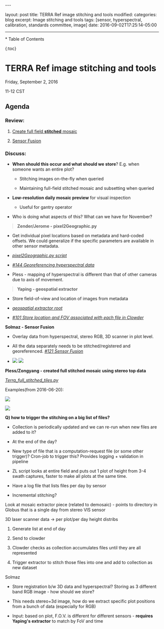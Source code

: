 <span id="_pkdjqnxjjej" class="anchor"></span>---

layout: post
title: TERRA Ref image stitching and tools
modified:
categories: blog
excerpt: Image stitching and tools
tags: \[sensor, hyperspectral, calibration, standards committee, image\]
date: 2016-09-02T17:25:14-05:00

---

\* Table of Contents

{:toc}

TERRA Ref image stitching and tools
===================================

Friday, September 2, 2016

11-12 CST

Agenda
------

### Review:

1.  [Create full field ](https://github.com/terraref/computing-pipeline/issues/85)[**stitched**](https://github.com/terraref/computing-pipeline/issues/85)[ mosaic](https://github.com/terraref/computing-pipeline/issues/85)

2.  [Sensor Fusion](https://github.com/terraref/computing-pipeline/issues/121)

### Discuss:

-   **When should this occur and what should we store**? E.g. when someone wants an entire plot?

    -   Stitching images on-the-fly when queried

    -   Maintaining full-field stitched mosaic and subsetting when queried

-   **Low-resolution daily mosaic preview** for visual inspection

    -   Useful for gantry operator

-   Who is doing what aspects of this? What can we have for November?

> **Zender/Jerome - pixel2Geographic.py**

-   Get individual pixel locations based on metadata and hard-coded offsets. We could generalize if the specific parameters are available in other sensor metadata.

-   [*pixel2Geographic.py script*](https://github.com/terraref/computing-pipeline/blob/fc0129ad3f2e984ca803db1e6b048005894e1e30/scripts/hyperspectral/pixel2Geographic.py)

-   [*\#144 Georeferencing hyperspectral data*](https://github.com/terraref/computing-pipeline/issues/144)

-   Pless - mapping of hyperspectral is different than that of other cameras due to axis of movement.

> **Yaping - geospatial extractor**

-   Store field-of-view and location of images from metadata

-   [*geospatial extractor root*](https://github.com/terraref/computing-pipeline/tree/geostreams_extractor/scripts/geospatial)

-   [*\#101 Store location and FOV associated with each file in Clowder*](https://github.com/terraref/computing-pipeline/issues/101)

**Solmaz - Sensor Fusion**

-   Overlay data from hyperspectral, stereo RGB, 3D scanner in plot level.

-   All the data separately needs to be stitched/registered and georeferenced. [*\#121 Sensor Fusion*](https://github.com/terraref/computing-pipeline/issues/121)

-   ![](https://github.com/terraref/terraref.github.io/blob/master/images/fusion%201.jpg) ![](https://github.com/terraref/terraref.github.io/blob/master/images/fusion%202.jpg)

**Pless/Zongyang - created full stitched mosaic using stereo top data**

[*Terra\_full\_stitched\_tiles.py*](https://github.com/terraref/computing-pipeline/tree/demosaic_extractor/scripts/stereoImager)

Examples(from 2016-06-20):

![](https://github.com/terraref/terraref.github.io/blob/master/images/pless%20example.png)

![](https://github.com/terraref/terraref.github.io/blob/master/images/pless%20example%202.png)

**Q) how to trigger the stitching on a big list of files?**

-   Collection is periodically updated and we can re-run when new files are added to it?

-   At the end of the day?

-   New type of file that is a computation-request file (or some other trigger)? Cron-job to trigger this? Provides logging + validation in pipeline

-   ZL script looks at entire field and puts out 1 plot of height from 3-4 swath captures, faster to make all plots at the same time.

-   Have a log file that lists files per day by sensor

-   Incremental stitching?

Look at mosaic extractor piece (related to demosaic) - points to directory in Globus that is a single day from stereo VIS sensor

3D laser scanner data -&gt; per plot/per day height distribs

1.  Generate list at end of day

2.  Send to clowder

3.  Clowder checks as collection accumulates files until they are all represented

4.  Trigger extractor to stitch those files into one and add to collection as new dataset

Solmaz

-   Store registration b/w 3D data and hyperspectral? Storing as 3 different band RGB image - how should we store?

-   This needs stereo+3d image, how do we extract specific plot positions from a bunch of data (especially for RGB)

-   Input: based on plot, F.O.V. is different for different sensors - **requires Yaping's extractor** to match by FoV and time
